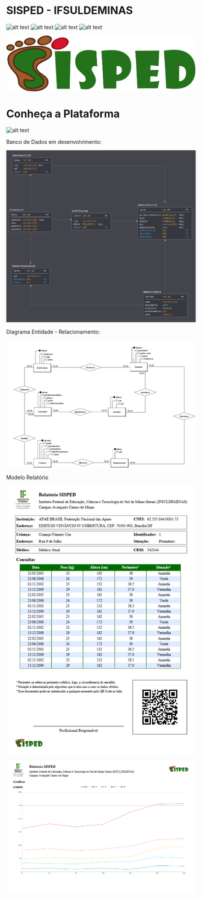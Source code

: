 # SISPED - IFSULDEMINAS 

![alt text][Status]
![alt text][Plataformas]
![alt text][Versao]
![alt text][Licenca]

[Versao]: https://img.shields.io/badge/Plataformas-Windows%20%7C%20Mac%20%7C%20Linux-lightgrey "Versão atual do sistema"
[Licenca]: https://img.shields.io/badge/Licen%C3%A7a-MIT-brightgreen "Somos Livres!"
[Status]: https://img.shields.io/badge/Estado-Em%20Desenvolvimento-brightgreen "Status"
[Plataformas]: https://img.shields.io/badge/Vers%C3%A3o-%200.1.1%20-blue "Plataformas suportadas"

![alt text][SISPED]
# Conheça a Plataforma
![alt text][GIF]

[SISPED]: https://github.com/marcos-bah/sisped-ifsuldeminas/blob/master/image/sisped-logo2.png "SISPED"

[GIF]: https://github.com/marcos-bah/sisped-ifsuldeminas/blob/master/image/sisped.gif "SISPED"

Banco de Dados em desenvolvimento: 

![alt text][Dark]

[Light]: https://github.com/marcos-bah/sisped-ifsuldeminas/blob/master/doc/databaseModelerLight.png "SISPED Database - tema light"

[Dark]: https://github.com/marcos-bah/sisped-ifsuldeminas/blob/master/doc/databaseModelerDark.png "SISPED Database - tema dark"

Diagrama Entidade - Relacionamento:

![alt text][brmodelo]

[brmodelo]:https://github.com/marcos-bah/sisped-ifsuldeminas/blob/master/doc/SispedMER.png "BrModelo - Diagrama ER"

Modelo Relatório

![alt text][pdf_paisagem]

![alt text][pdf_retrato]

[pdf_paisagem]:https://github.com/marcos-bah/sisped-ifsuldeminas/blob/master/doc/pdf-P.png
[pdf_retrato]:https://github.com/marcos-bah/sisped-ifsuldeminas/blob/master/doc/pdf-R.png


